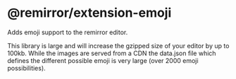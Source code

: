 # @remirror/extension-emoji

Adds emoji support to the remirror editor.

This library is large and will increase the gzipped size of your editor by up to 100kb. While the images are served from a CDN the data.json file which defines the different possible emoji is very large (over 2000 emoji possibilities).
